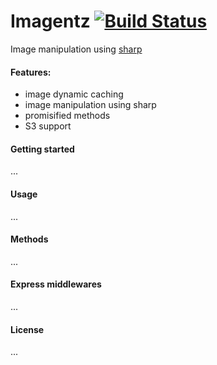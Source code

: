 # Imagentz [![Build Status](https://travis-ci.org/Codenetz/imagentz.svg?branch=master)](https://travis-ci.org/Codenetz/imagentz)

Image manipulation using [sharp](https://www.npmjs.com/package/sharp)

#### Features:

- image dynamic caching
- image manipulation using sharp
- promisified methods
- S3 support

#### Getting started
...

#### Usage
...

#### Methods
...

#### Express middlewares
...

#### License
...